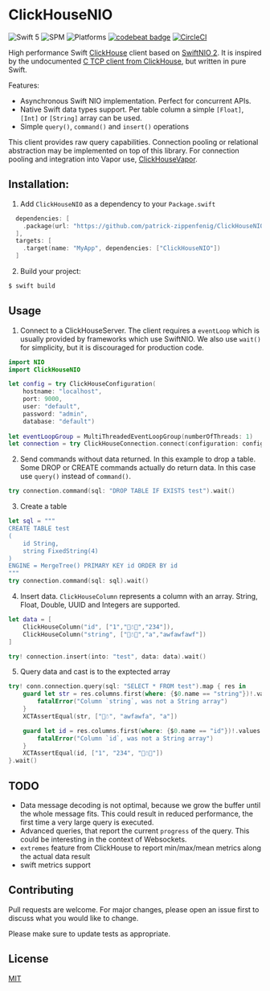 # ClickHouseNIO

![Swift 5](https://img.shields.io/badge/Swift-5-orange.svg) ![SPM](https://img.shields.io/badge/SPM-compatible-green.svg) ![Platforms](https://img.shields.io/badge/Platforms-macOS%20Linux-green.svg) [![codebeat badge](https://codebeat.co/badges/d15d7e95-d3df-4f97-974c-c3a7d9c07a9e)](https://codebeat.co/projects/github-com-patrick-zippenfenig-clickhousenio-main) [![CircleCI](https://circleci.com/gh/patrick-zippenfenig/ClickHouseNIO/tree/main.svg?style=svg)](https://circleci.com/gh/patrick-zippenfenig/ClickHouseNIO/tree/main) 

High performance Swift [ClickHouse](https://clickhouse.tech) client based on [SwiftNIO 2](https://github.com/apple/swift-nio). It is inspired by the undocumented [C TCP client from ClickHouse](https://github.com/ClickHouse/ClickHouse/tree/master/src/Client), but written in pure Swift.

Features:
- Asynchronous Swift NIO implementation. Perfect for concurrent APIs.
- Native Swift data types support. Per table column a simple `[Float]`, `[Int]` or `[String]` array can be used.
- Simple `query()`, `command()` and `insert()` operations

This client provides raw query capabilities. Connection pooling or relational abstraction may be implemented on top of this library. For connection pooling and integration into Vapor use, [ClickHouseVapor](https://github.com/patrick-zippenfenig/ClickHouseVapor).


## Installation:

1. Add `ClickHouseNIO` as a dependency to your `Package.swift`

```swift
  dependencies: [
    .package(url: "https://github.com/patrick-zippenfenig/ClickHouseNIO.git", from: "1.0.0")
  ],
  targets: [
    .target(name: "MyApp", dependencies: ["ClickHouseNIO"])
  ]
```

2. Build your project:

```bash
$ swift build
```

## Usage 

1. Connect to a ClickHouseServer. The client requires a `eventLoop` which is usually provided by frameworks which use SwiftNIO. We also use `wait()` for simplicity, but it is discouraged for production code.

```swift
import NIO
import ClickHouseNIO

let config = try ClickHouseConfiguration(
    hostname: "localhost", 
    port: 9000, 
    user: "default", 
    password: "admin", 
    database: "default")
  
let eventLoopGroup = MultiThreadedEventLoopGroup(numberOfThreads: 1)  
let connection = try ClickHouseConnection.connect(configuration: config, on: eventLoopGroup.next()).wait()
```

2. Send commands without data returned. In this example to drop a table. Some DROP or CREATE commands actually do return data. In this case use `query()` instead of `command()`.

```swift
try connection.command(sql: "DROP TABLE IF EXISTS test").wait()
```

3. Create a table

```swift
let sql = """
CREATE TABLE test
(
    id String,
    string FixedString(4)
)
ENGINE = MergeTree() PRIMARY KEY id ORDER BY id
"""
try connection.command(sql: sql).wait()
```

4. Insert data. `ClickHouseColumn` represents a column with an array. String, Float, Double, UUID and Integers are supported.

```swift
let data = [
    ClickHouseColumn("id", ["1","🎅☃🧪","234"]),
    ClickHouseColumn("string", ["🎅☃🧪","a","awfawfawf"])
]

try! connection.insert(into: "test", data: data).wait()
````

5. Query data and cast is to the exptected array

```swift
try! conn.connection.query(sql: "SELECT * FROM test").map { res in
    guard let str = res.columns.first(where: {$0.name == "string"})!.values as? [String] else {
        fatalError("Column `string`, was not a String array")
    }
    XCTAssertEqual(str, ["🎅☃", "awfawfa", "a"])

    guard let id = res.columns.first(where: {$0.name == "id"})!.values as? [String] else {
        fatalError("Column `id`, was not a String array")
    }
    XCTAssertEqual(id, ["1", "234", "🎅☃🧪"])
}.wait()
```



## TODO
- Data message decoding is not optimal, because we grow the buffer until the whole message fits. This could result in reduced performance, the first time a very large query is executed.
- Advanced queries, that report the current `progress` of the query. This could be interesting in the context of Websockets.
- `extremes` feature from ClickHouse to report min/max/mean metrics along the actual data result
- swift metrics support


## Contributing
Pull requests are welcome. For major changes, please open an issue first to discuss what you would like to change.

Please make sure to update tests as appropriate.

## License
[MIT](https://choosealicense.com/licenses/mit/)
